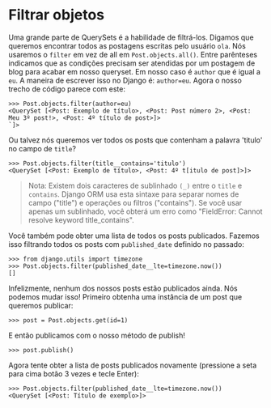 # Filtrar objetos

Uma grande parte de QuerySets é a habilidade de filtrá-los. Digamos que queremos encontrar todos as postagens escritas pelo usuário `ola`. Nós usaremos o `filter` em vez de all em `Post.objects.all()`. Entre parênteses indicamos que as condições precisam ser atendidas por um postagem de blog para acabar em nosso queryset. Em nosso caso é `author` que é igual a `eu`. A maneira de escrever isso no Django é: `author=eu`. Agora o nosso trecho de código parece com este:

```
>>> Post.objects.filter(author=eu)
<QuerySet [<Post: Exemplo de título>, <Post: Post número 2>, <Post: Meu 3º post!>, <Post: 4º título de post>]>
`]>
```

Ou talvez nós queremos ver todos os posts que contenham a palavra 'titulo' no campo de `title`?

```
>>> Post.objects.filter(title__contains='titulo')
<QuerySet [<Post: Exemplo de título>, <Post: 4º t[itulo de post]>]>
```

> Nota: Existem dois caracteres de sublinhado `(_)` entre o `title` e `contains`. Django ORM usa esta sintaxe para separar nomes de campo ("title") e operações ou filtros ("contains"). Se você usar apenas um sublinhado, você obterá um erro como "FieldError: Cannot resolve keyword title_contains".

Você também pode obter uma lista de todos os posts publicados. Fazemos isso filtrando todos os posts com `published_date` definido no passado:

```
>>> from django.utils import timezone
>>> Post.objects.filter(published_date__lte=timezone.now())
[]
```

Infelizmente, nenhum dos nossos posts estão publicados ainda. Nós podemos mudar isso! Primeiro obtenha uma instância de um post que queremos publicar:

```
>>> post = Post.objects.get(id=1)
```

E então publicamos com o nosso método de publish!

```
>>> post.publish()
```

Agora tente obter a lista de posts publicados novamente (pressione a seta para cima botão 3 vezes e tecle Enter):

```
>>> Post.objects.filter(published_date__lte=timezone.now())
<QuerySet [<Post: Título de exemplo>]>
```
